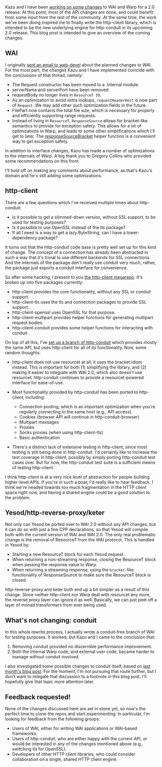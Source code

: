 Kazu and I have been [working on some
changes](https://github.com/yesodweb/wai/tree/wai2) to WAI and Warp for a 2.0
release. At this point, most of the API changes are done, and could benefit
from some input from the rest of the community. At the same time, the work
we've been doing inspired me to finally write the http-client library, which is
intended to be the new underlying engine for http-conduit in its upcoming 2.0
release. This blog post is intended to give an overview of the coming changes.

## WAI

I originally [sent an email to
web-devel](http://www.haskell.org/pipermail/web-devel/2013/002663.html) about
the planned changes to WAI. For the most part, the changes Kazu and I have
implemented coincide with the conclusions of that thread, namely:

* The Request constructor has been moved to a .Internal module.
* serverName and serverPort have been removed.
* requestBody no longer lives in `ResourceT IO`.
* As an optimization to avoid extra lookups, `requestHeaderHost` is now part of `Request`. We may add other such optimization fields in the future.
* FilePart now contains the total file size, which is necessary for properly and efficiently supporting range requests.
* Instead of living in `ResourceT`, `ResponseSource` allows for bracket-like semantics to provide for exception safety. This allows for a lot of optimizations in Warp, and leads to some other simplifications which I'll get to later. The [responseSourceBracket](https://github.com/yesodweb/wai/blob/8318c3b5f8363fdd6884dc9456520b0190c9cf60/wai/Network/Wai.hs#L132) helper function is a convenient way to get exception safety.

In addition to interface changes, Kazu has made a number of optimizations to
the internals of Warp. A big thank you to Gregory Collins who provided some
recommendations on this front.

I'll hold off on making any comments about performance, as that's Kazu's domain
and he's still adding some optimizations.

## http-client

There are a few questions which I've received multiple times about http-conduit:

* Is it possible to get a slimmed-down version, without SSL support, to be used for testing purposes?
* Is it possible to use OpenSSL instead of the tls package?
* If all I need is a way to get a lazy ByteString, can I have a lower-dependency package?

It turns out that the http-conduit code base is pretty well set up for this
kind of change. The concept of a connection has already been abstracted in such
a way that it's trivial to use different backends for SSL connections. And the
internals of the package don't really use conduit very much, rather, the package just
exports a conduit interface for convenience.

So after some hacking, I present to you [the http-client
megarepo](https://github.com/snoyberg/http-client). It's broken up into five
packages currently:

* http-client provides the core functionality, without any SSL or conduit support.
* http-client-tls uses the tls and connection packages to provide SSL support.
* http-client-openssl uses OpenSSL for that purpose.
* http-client-multipart provides helper functions for generating multipart request bodies.
* http-client-conduit provides some helper functions for interacting with conduit.

On top of all this, I've [set up a branch of
http-conduit](https://github.com/snoyberg/http-conduit/tree/http-client) which
provides mostly the same API, but uses http-client for all of its
functionality. Now, some random thoughts:

* http-client does not use resourcet at all; it uses the bracket idiom instead. This is important for both (1) simplifying the library, and (2) making it easier to integrate with WAI 2.0, which also doesn't use resourcet. http-conduit continues to provide a resourcet-powered interface for ease-of-use.
*   Most functionality provided by http-conduit has been ported to http-client, including:

    * Connection pooling, which is an important optimization when you're regularly connecting to the same host (e.g., API access).
    * Cookies (browser API will continue in http-conduit-browser)
    * Multipart messages
    * Proxies
    * Socks proxies (when using http-client-tls)
    * Basic authentication

* There's a distinct lack of extensive testing in http-client, since most testing is still being done in http-conduit. I'd certainly like to increase the test coverage in http-client, possibly by simply porting http-conduit test cases over. But for now, the http-conduit test suite is a sufficient means of testing http-client.

I think http-client is at a very nice level of abstraction for people building
higher-level APIs. If you're in such a boat, I'd really like to hear feedback.
I think we're headed towards too much fragmentation in the HTTP client space
right now, and having a shared engine could be a good solution to the problem.

## Yesod/http-reverse-proxy/keter

Not only can Yesod be ported over to WAI 2.0 without any API changes, but it
can do so with just a few CPP declarations, so that Yesod will compile both
with the current version of WAI and WAI 2.0. The only real problematic change
is the removal of ResourceT from the WAI protocol. This is handled in Yesod by:

* Starting a new ResourceT block for each Yesod request.
* When returning a non-streaming response, closing the ResourceT block when passing the response value to Warp.
* When returning a streaming response, using the `bracket-`like functionality of ResponseSource to make sure the ResourceT block is closed.

http-reverse-proxy and keter both end up a bit simpler as a result of this
change. Since neither http-client nor Warp deal with resourcet any more, the
reverse proxy layer can ignore it as well. Basically, we can just peel off a
layer of monad transformers from ever being used.

## What's not changing: conduit

In this whole rewrite process, I actually wrote a conduit-free branch of WAI for testing purposes. It worked, but Kazu and I came to the conclusion that:

1. Removing conduit provided no discernible performance improvement.
2. Both the internal Warp code, and external user code, became harder to manage without conduit involved.

I also investigated some possible changes to conduit itself, based on [last
month's blog post](https://www.fpcomplete.com/user/snoyberg/blog-posts/simpler-conduit-core).
For the moment, I'm not pursuing that route further, but I don't want to
relegate that discussion to a footnote in this blog post. I'll hopefully give
that topic more attention later.

## Feedback requested!

None of the changes discussed here are set in stone yet, so now's the perfect
time to clone the repos and start experimenting. In particular, I'm looking for
feedback from the following groups:

* Users of WAI, either for writing WAI applications or WAI-based frameworks.
* Users of http-conduit, who are either happy with the current API, or would be interested in any of the changes mentioned above (e.g., switching tls for OpenSSL).
* Developers of other HTTP client libraries, who could consider collaboration on a single, shared HTTP client engine.
